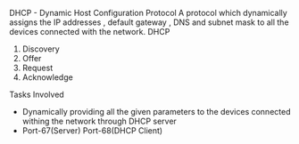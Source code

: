 DHCP - Dynamic Host Configuration Protocol
A protocol which dynamically assigns the IP addresses , default gateway , DNS and subnet mask to all the devices connected with the network.
DHCP 
1. Discovery
2. Offer
3. Request
4. Acknowledge

Tasks Involved
- Dynamically providing all the given parameters to the devices connected withing the network through DHCP server
- Port-67(Server)  Port-68(DHCP Client)
